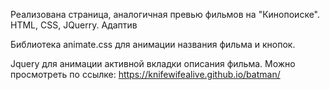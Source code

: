 Реализована страница, аналогичная превью фильмов на "Кинопоиске". 
HTML, CSS, JQuerry. Адаптив

Библиотека animate.css для анимации названия фильма и кнопок.

Jquery для анимации активной вкладки описания фильма.
Можно просмотреть по ссылке:
https://knifewifealive.github.io/batman/